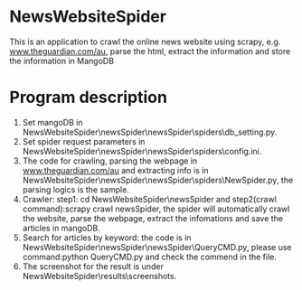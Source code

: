 # NewsWebsiteSpider
This is an application to crawl the online news website using scrapy, e.g. www.theguardian.com/au, parse the html, extract the information and store the information in MangoDB

# Program description 
1. Set mangoDB in NewsWebsiteSpider\newsSpider\newsSpider\spiders\db_setting.py.
2. Set spider request parameters in NewsWebsiteSpider\newsSpider\newsSpider\spiders\config.ini.
3. The code for crawling, parsing the webpage in www.theguardian.com/au and extracting info is in NewsWebsiteSpider\newsSpider\newsSpider\spiders\NewSpider.py, the parsing logics is the sample.
4. Crawler: step1: cd NewsWebsiteSpider\newsSpider and step2(crawl command):scrapy crawl newsSpider, the spider will automatically crawl the website, parse the webpage, extract the infomations and save the articles in mangoDB.
6. Search for articles by keyword: the code is in NewsWebsiteSpider\newsSpider\newsSpider\QueryCMD.py, please use command:python QueryCMD.py and check the commend in the file.
7. The screenshot for the result is under NewsWebsiteSpider\results\screenshots.
